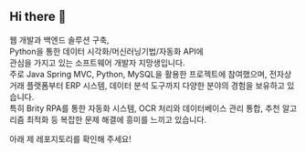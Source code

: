 ## Hi there 👋

웹 개발과 백엔드 솔루션 구축,  
Python을 통한 데이터 시각화/머신러닝기법/자동화 API에  
관심을 가지고 있는 소프트웨어 개발자 지망생입니다.  
주로 Java Spring MVC, Python, MySQL을 활용한 프로젝트에 참여했으며, 전자상거래 플랫폼부터 ERP 시스템, 데이터 분석 도구까지 다양한 분야의 경험을 보유하고 있습니다.  
특히 Brity RPA를 통한 자동화 시스템, OCR 처리와 데이터베이스 관리 통합, 추천 알고리즘 최적화 등 복잡한 문제 해결에 흥미를 느끼고 있습니다.


아래 제 레포지토리를 확인해 주세요!



<!--
**yongwoon24/yongwoon24** is a ✨ _special_ ✨ repository because its `README.md` (this file) appears on your GitHub profile.

Here are some ideas to get you started:

- 🔭 I’m currently working on ...
- 🌱 I’m currently learning ...
- 👯 I’m looking to collaborate on ...
- 🤔 I’m looking for help with ...
- 💬 Ask me about ...
- 📫 How to reach me: ...
- 😄 Pronouns: ...
- ⚡ Fun fact: ...
-->
